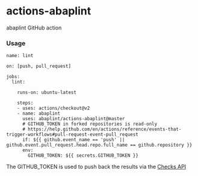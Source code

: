 # actions-abaplint

abaplint GitHub action

### Usage

```
name: lint

on: [push, pull_request]

jobs:
  lint:

    runs-on: ubuntu-latest

    steps:
    - uses: actions/checkout@v2
    - name: abaplint
      uses: abaplint/actions-abaplint@master
      # GITHUB_TOKEN in forked repositories is read-only
      # https://help.github.com/en/actions/reference/events-that-trigger-workflows#pull-request-event-pull_request
      if: ${{ github.event_name == 'push' || github.event.pull_request.head.repo.full_name == github.repository }}       
      env:
        GITHUB_TOKEN: ${{ secrets.GITHUB_TOKEN }}
```

The GITHUB_TOKEN is used to push back the results via the [Checks API](https://developer.github.com/v3/checks/)
